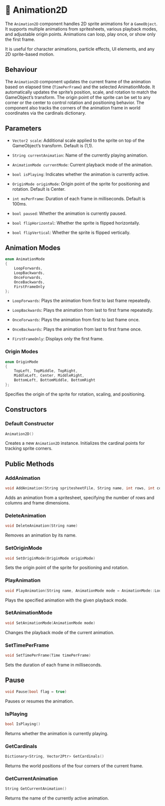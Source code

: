 # 🧩 Animation2D

The ```Animation2D``` component handles 2D sprite animations for a ```GameObject```. It supports multiple animations from spritesheets, various playback modes, and adjustable origin points. Animations can loop, play once, or show only the first frame.

It is useful for character animations, particle effects, UI elements, and any 2D sprite-based motion.

## Behaviour

The ```Animation2D``` component updates the current frame of the animation based on elapsed time (```TimePerFrame```) and the selected AnimationMode. It automatically updates the sprite’s position, scale, and rotation to match the GameObject’s transform. The origin point of the sprite can be set to any corner or the center to control rotation and positioning behavior. The component also tracks the corners of the animation frame in world coordinates via the cardinals dictionary.

## Parameters

* ```Vector2 scale```: Additional scale applied to the sprite on top of the GameObject’s transform. Default is (1,1).

* ```String currentAnimation```: Name of the currently playing animation.

* ```AnimationMode currentMode```: Current playback mode of the animation.

* ```bool isPlaying```: Indicates whether the animation is currently active.

* ```OriginMode originMode```: Origin point of the sprite for positioning and rotation. Default is Center.

* ```int msPerFrame```: Duration of each frame in milliseconds. Default is 100ms.

* ```bool paused```: Whether the animation is currently paused.

* ```bool flipHorizontal```: Whether the sprite is flipped horizontally.

* ```bool flipVertical```: Whether the sprite is flipped vertically.

## Animation Modes
```cpp
enum AnimationMode
{
    LoopForwards,
    LoopBackwards,
    OnceForwards,
    OnceBackwards,
    FirstFrameOnly
};
```

* ```LoopForwards```: Plays the animation from first to last frame repeatedly.

* ```LoopBackwards```: Plays the animation from last to first frame repeatedly.

* ```OnceForwards```: Plays the animation from first to last frame once.

* ```OnceBackwards```: Plays the animation from last to first frame once.

* ```FirstFrameOnly```: Displays only the first frame.

### Origin Modes
```cpp
enum OriginMode
{
    TopLeft, TopMiddle, TopRight,
    MiddleLeft, Center, MiddleRight,
    BottomLeft, BottomMiddle, BottomRight
};
```

Specifies the origin of the sprite for rotation, scaling, and positioning.

## Constructors

### Default Constructor
```cpp
Animation2D()
```

Creates a new ```Animation2D``` instance. Initializes the cardinal points for tracking sprite corners.

## Public Methods

### AddAnimation
```cpp
void AddAnimation(String spritesheetFile, String name, int rows, int cols, int frameWidth, int frameHeight)
```

Adds an animation from a spritesheet, specifying the number of rows and columns and frame dimensions.

### DeleteAnimation
```cpp
void DeleteAnimation(String name)
```

Removes an animation by its name.

### SetOriginMode
```cpp
void SetOriginMode(OriginMode originMode)
```

Sets the origin point of the sprite for positioning and rotation.

### PlayAnimation
```cpp
void PlayAnimation(String name, AnimationMode mode = AnimationMode::LoopForwards)
```

Plays the specified animation with the given playback mode.

### SetAnimationMode
```cpp
void SetAnimationMode(AnimationMode mode)
```

Changes the playback mode of the current animation.

### SetTimePerFrame
```cpp
void SetTimePerFrame(Time timePerFrame)
```

Sets the duration of each frame in milliseconds.

## Pause
```cpp
void Pause(bool flag = true)
```

Pauses or resumes the animation.

### IsPlaying
```cpp
bool IsPlaying()
```

Returns whether the animation is currently playing.

### GetCardinals
```cpp
Dictionary<String, Vector2Ptr> GetCardinals()
```

Returns the world positions of the four corners of the current frame.

### GetCurrentAnimation
```cpp
String GetCurrentAnimation()
```

Returns the name of the currently active animation.
